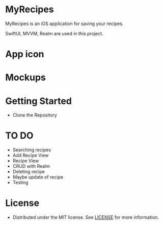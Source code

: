 # MyRecipes

MyRecipes is an iOS application for saving your recipes.

SwiftUI, MVVM, Realm are used in this project.

# App icon

# Mockups

# Getting Started 

* Clone the Repository

# TO DO

* Searching recipes
* Add Recipe View
* Recipe View
* CRUD with Realm
* Deleting recipe
* Maybe update of recipe
* Testing

# License

* Distributed under the MIT license. See [LICENSE](https://github.com/glitterylungs/MyRecipes/blob/main/LICENSE.md) for more information.
